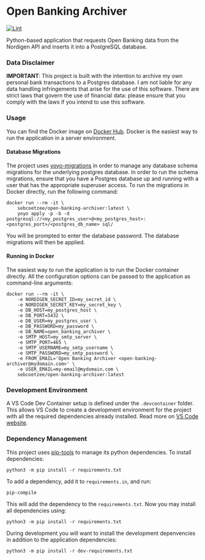 # Open Banking Archiver

[![Lint](https://github.com/sebcoetzee/open-banking-archiver/actions/workflows/lint.yaml/badge.svg)](https://github.com/sebcoetzee/open-banking-archiver/actions/workflows/lint.yaml)

Python-based application that requests Open Banking data from the Nordigen API and inserts it into a PostgreSQL database.

### Data Disclaimer

**IMPORTANT**: This project is built with the intention to archive my own personal bank transactions to a Postgres database. I am not liable for any data handling infringements that arise for the use of this software. There are strict laws that govern the use of financial data: please ensure that you comply with the laws if you intend to use this software.

### Usage

You can find the Docker image on [Docker Hub](https://hub.docker.com/repository/docker/sebcoetzee/open-banking-archiver/general). Docker is the easiest way to run the application in a server environment.

#### Database Migrations

The project uses [yoyo-migrations](https://ollycope.com/software/yoyo/latest/) in order to manage any database schema migrations for the underlying postgres database. In order to run the schema migrations, ensure that you have a Postgres database up and running with a user that has the appropriate superuser access. To run the migrations in Docker directly, run the following command:

```
docker run --rm -it \
    sebcoetzee/open-banking-archiver:latest \
    yoyo apply -p -b -d postgresql://<my_postgres_user>@<my_postgres_host>:<postgres_port>/<postgres_db_name> sql/
```

You will be prompted to enter the database password. The database migrations will then be applied.

#### Running in Docker

The easiest way to run the application is to run the Docker container directly. All the configuration options can be passed to the application as command-line arguments:

```
docker run --rm -it \
    -e NORDIGEN_SECRET_ID=my_secret_id \
    -e NORDIGEN_SECRET_KEY=my_secret_key \
    -e DB_HOST=my_postgres_host \
    -e DB_PORT=5432 \
    -e DB_USER=my_postgres_user \
    -e DB_PASSWORD=my_password \
    -e DB_NAME=open_banking_archiver \
    -e SMTP_HOST=my_smtp_server \
    -e SMTP_PORT=465 \
    -e SMTP_USERNAME=my_smtp_username \
    -e SMTP_PASSWORD=my_smtp_password \
    -e FROM_EMAIL='Open Banking Archiver <open-banking-archiver@mydomain.com>' \
    -e USER_EMAIL=my-email@mydomain.com \
    sebcoetzee/open-banking-archiver:latest
```

### Development Environment

A VS Code Dev Container setup is defined under the `.devcontainer` folder. This allows VS Code to create a development environment for the project with all the required dependencies already installed. Read more on [VS Code website](https://code.visualstudio.com/docs/devcontainers/containers).

### Dependency Management

This project uses [pip-tools](https://github.com/jazzband/pip-tools) to manage its python dependencies. To install dependencies:

```
python3 -m pip install -r requirements.txt
```

To add a dependency, add it to `requirements.in`, and run:

```
pip-compile
```

This will add the dependency to the `requirements.txt`. Now you may install all dependencies using:

```
python3 -m pip install -r requirements.txt
```

During development you will want to install the development depenvencies in addition to the application dependencies:

```
python3 -m pip install -r dev-requirements.txt
```
